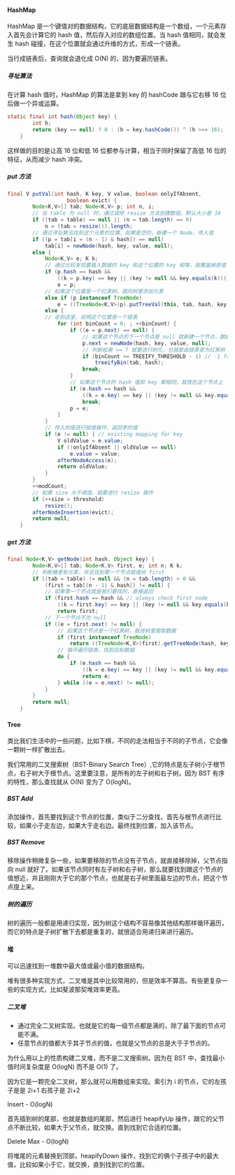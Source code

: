 #### HashMap

HashMap 是一个键值对的数据结构，它的底层数据结构是一个数组，一个元素存入首先会计算它的 hash 值，然后存入对应的数组位置。当 hash 值相同，就会发生 hash 碰撞，在这个位置就会通过升维的方式，形成一个链表。

当行成链表后，查询就会退化成 O(N) 的，因为要遍历链表。

##### 寻址算法
在计算 hash 值时，HashMap 的算法是拿到 key 的 hashCode 跟与它右移 16 位后做一个异或运算。
```java
static final int hash(Object key) {
        int h;
        return (key == null) ? 0 : (h = key.hashCode()) ^ (h >>> 16);
    }
```

这样做的目的是让高 16 位和低 16 位都参与计算，相当于同时保留了高低 16 位的特征，从而减少 hash 冲突。

##### put 方法


```java
final V putVal(int hash, K key, V value, boolean onlyIfAbsent,
                   boolean evict) {
        Node<K,V>[] tab; Node<K,V> p; int n, i;
        // 当 table 为 null 时，通过调用 resize 方法创建数组，默认大小是 16
        if ((tab = table) == null || (n = tab.length) == 0)
            n = (tab = resize()).length;
        // 通过寻址算法找到这个元素的位置，如果是空的，新建一个 Node，传入值
        if ((p = tab[i = (n - 1) & hash]) == null)
            tab[i] = newNode(hash, key, value, null);
        else {
            Node<K,V> e; K k;
            // 通过比较发现要插入数据的 key 和这个位置的 key 相等，就覆盖掉原值
            if (p.hash == hash &&
                ((k = p.key) == key || (key != null && key.equals(k))))
                e = p;
            // 如果这个位置是一个红黑树，就向树里添加元素
            else if (p instanceof TreeNode)
                e = ((TreeNode<K,V>)p).putTreeVal(this, tab, hash, key, value);
            else {
            // 走到这里，说明这个位置是一个链表
                for (int binCount = 0; ; ++binCount) {
                    if ((e = p.next) == null) {
                        // 如果这个节点的下一个节点是 null 就新建一个节点，数据存放在这个节点上
                        p.next = newNode(hash, key, value, null);
                        // 判断如果 >= 7 就要进行树化，也就是由链表变为红黑树
                        if (binCount >= TREEIFY_THRESHOLD - 1) // -1 for 1st
                            treeifyBin(tab, hash);
                        break;
                    }
                    // 如果这个节点的 hash 值和 key 都相同，就放在这个节点上
                    if (e.hash == hash &&
                        ((k = e.key) == key || (key != null && key.equals(k))))
                        break;
                    p = e;
                }
            }
            // 传入的值进行赋值操作，返回老的值
            if (e != null) { // existing mapping for key
                V oldValue = e.value;
                if (!onlyIfAbsent || oldValue == null)
                    e.value = value;
                afterNodeAccess(e);
                return oldValue;
            }
        }
        ++modCount;
        // 如果 size 大于阈值，就要进行 resize 操作
        if (++size > threshold)
            resize();
        afterNodeInsertion(evict);
        return null;
    }
```

##### get 方法

```java
final Node<K,V> getNode(int hash, Object key) {
        Node<K,V>[] tab; Node<K,V> first, e; int n; K k;
        // 判断桶里有元素，并且找到第一个节点赋值给 first
        if ((tab = table) != null && (n = tab.length) > 0 &&
            (first = tab[(n - 1) & hash]) != null) {
            // 如果第一个节点就是我们要找的，直接返回
            if (first.hash == hash && // always check first node
                ((k = first.key) == key || (key != null && key.equals(k))))
                return first;
            // 下一个节点不为 null
            if ((e = first.next) != null) {
                // 如果这个节点是一个红黑树，就进树里面取数据
                if (first instanceof TreeNode)
                    return ((TreeNode<K,V>)first).getTreeNode(hash, key);
                // 循环遍历链表，找到目标数据
                do {
                    if (e.hash == hash &&
                        ((k = e.key) == key || (key != null && key.equals(k))))
                        return e;
                } while ((e = e.next) != null);
            }
        }
        return null;
    }
```


#### Tree

类比我们生活中的一些问题，比如下棋，不同的走法相当于不同的子节点，它会像一颗树一样扩散出去。

我们常用的二叉搜索树（BST-Binary Search Tree）,它的特点是左子树小于根节点，右子树大于根节点。这里要注意，是所有的左子树和右子树。因为 BST 有序的特性，那么查找就从 O(N) 变为了 O(logN)。

##### BST Add

添加操作，首先要找到这个节点的位置，类似于二分查找，首先与根节点进行比较，如果小于走左边，如果大于走右边。最终找到位置，加入该节点。

##### BST Remove

移除操作稍微复杂一些，如果要移除的节点没有子节点，就直接移除掉，父节点指向 null 就好了。如果该节点同时有左子树和右子树，那么就要找到跟这个节点的值想近，并且刚刚大于它的那个节点，也就是右子树里面最左边的节点，把这个节点提上来。


##### 树的遍历

树的遍历一般都是用递归实现，因为树这个结构不容易像其他结构那样循环遍历，而它的特点是子树扩散下去都是重复的，就很适合用递归来进行遍历。


#### 堆

可以迅速找到一堆数中最大值或最小值的数据结构。

堆有很多种实现方式，二叉堆是其中比较常用的，但是效率不算高。有些更复杂一些的实现方式，比如斐波那契堆效率更高。

##### 二叉堆

- 通过完全二叉树实现。也就是它的每一级节点都是满的，除了最下面的节点可能不满。
- 任意节点的值都大于其子节点的值，也就是父节点的总是大于子节点的。

为什么用以上的性质构建二叉堆，而不是二叉搜索树。因为在 BST 中，查找最小值时间复杂度是 O(logN) 而不是 O(1) 了。

因为它是一颗完全二叉树，那么就可以用数组来实现。索引为 i 的节点，它的左孩子是是 2i+1 右孩子是 2i+2

Insert - O(logN) 

首先插到树的尾部，也就是数组的尾部，然后进行 heapifyUp 操作，跟它的父节点不断比较，如果大于父节点，就交换。直到找到它合适的位置。

Delete Max - O(logN)

将堆尾的元素替换到顶部，heapifyDown 操作，找到它的俩个子孩子中的最大值，比较如果小于它，就交换，直到找到它的位置。